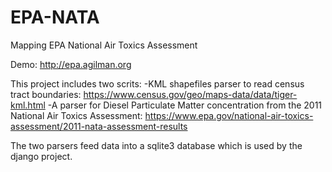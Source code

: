 # EPA-NATA
Mapping EPA National Air Toxics Assessment

Demo:  http://epa.agilman.org

This project includes two scrits: -KML shapefiles parser to read census tract boundaries: https://www.census.gov/geo/maps-data/data/tiger-kml.html
                                  -A parser for Diesel Particulate Matter concentration from the 2011 National Air Toxics Assessment: https://www.epa.gov/national-air-toxics-assessment/2011-nata-assessment-results

The two parsers feed data into a sqlite3 database which is used by the django project.


                                  
